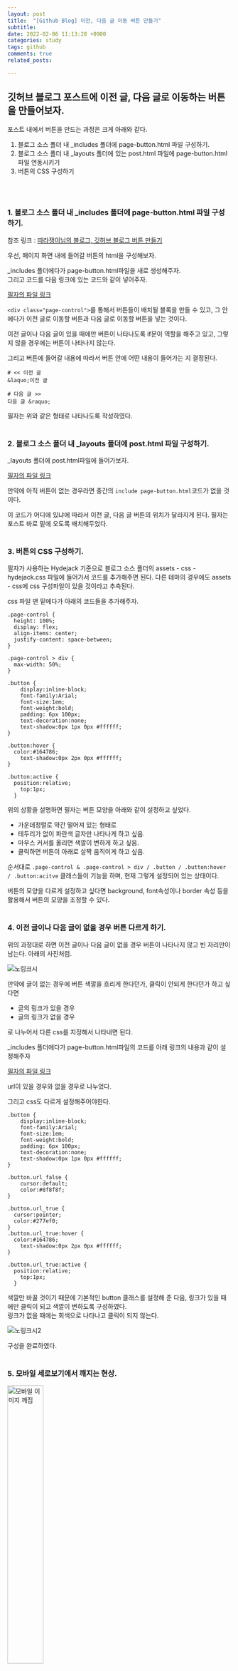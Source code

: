 ```yaml
---
layout: post
title:  "[Github Blog] 이전, 다음 글 이동 버튼 만들기"
subtitle:
date: 2022-02-06 11:13:28 +0900
categories: study
tags: github
comments: true
related_posts:

---
```


## 깃허브 블로그 포스트에 이전 글, 다음 글로 이동하는 버튼을 만들어보자.

포스트 내에서 버튼을 만드는 과정은 크게 아래와 같다.<br/>

1. 블로그 소스 폴더 내 _includes 폴더에 page-button.html 파일 구성하기.
2. 블로그 소스 폴더 내 _layouts 폴더에 있는 post.html 파일에 page-button.html 파일 연동시키기
3. 버튼의 CSS 구성하기
<br/>
<br/>

### 1. 블로그 소스 폴더 내 _includes 폴더에 page-button.html 파일 구성하기.<br/>

참조 링크 : [따라쟁이님의 블로그, 깃허브 블로그 버튼 만들기](https://khw11044.github.io/blog/githubpages/2020-12-26-making-blog-11/)<br/>

우선, 페이지 화면 내에 들어갈 버튼의 html을 구성해보자.<br/>

_includes 폴더에다가 page-button.html파일을 새로 생성해주자.<br/>
그리고 코드를 다음 링크에 있는 코드와 같이 넣어주자.<br/>

[필자의 파일 링크](https://github.com/wookikim95/wookikim95.github.io/blob/main/_includes/page-button_1.html)<br/>

`<div class="page-control">`를 통해서 버튼들이 배치될 블록을 만들 수 있고, 그 안에다가 이전 글로 이동할 버튼과 다음 글로 이동할 버튼을 넣는 것이다.<br/>

이전 글이나 다음 글이 있을 때에만 버튼이 나타나도록 if문이 역할을 해주고 있고, 그렇지 않을 경우에는 버튼이 나타나지 않는다.<br/>

그리고 버튼에 들어갈 내용에 따라서 버튼 안에 어떤 내용이 들어가는 지 결정된다.<br/>


```
# << 이전 글
&laquo;이전 글

# 다음 글 >>
다음 글 &raquo;
```

필자는 위와 같은 형태로 나타나도록 작성하였다.<br/>
<br/>

### 2. 블로그 소스 폴더 내 _layouts 폴더에 post.html 파일 구성하기.<br/>

_layouts 폴더에 post.html파일에 들어가보자.<br/>

[필자의 파일 링크](https://github.com/wookikim95/wookikim95.github.io/blob/main/_layouts/post.html)<br/>

만약에 아직 버튼이 없는 경우라면 중간의 `include page-button.html`코드가 없을 것이다.<br/>

이 코드가 어디에 있냐에 따라서 이전 글, 다음 글 버튼의 위치가 달라지게 된다. 필자는 포스트 바로 밑에 오도록 배치해두었다.<br/>
<br/>

### 3. 버튼의 CSS 구성하기.<br/>

필자가 사용하는 Hydejack 기준으로 블로그 소스 폴더의 assets - css - hydejack.css 파일에 들어가서 코드를 추가해주면 된다. 다른 테마의 경우에도 assets - css에 css 구성파일이 있을 것이라고 추측된다.<br/>

css 파일 맨 밑에다가 아래의 코드들을 추가해주자.

```
.page-control {
  height: 100%;
  display: flex;
  align-items: center;
  justify-content: space-between;
}

.page-control > div {
  max-width: 50%;
}

.button {
	display:inline-block;
	font-family:Arial;
	font-size:1em;
	font-weight:bold;
	padding: 6px 100px;
	text-decoration:none;
	text-shadow:0px 1px 0px #ffffff;
}

.button:hover {
  color:#164786;
	text-shadow:0px 2px 0px #ffffff;
}

.button:active {
  position:relative;
	top:1px;
  }
```

위의 상황을 설명하면 필자는 버튼 모양을 아래와 같이 설정하고 싶었다.<br/>
- 가운데정렬로 약간 떨어져 있는 형태로
- 테두리가 없이 파란색 글자만 나타나게 하고 싶음.
- 마우스 커서를 올리면 색깔이 변하게 하고 싶음.
- 클릭하면 버튼이 아래로 살짝 움직이게 하고 싶음.

순서대로 `.page-control & .page-control > div / .button / .button:hover / .button:acitve` 클래스들이 기능을 하며, 현재 그렇게 설정되어 있는 상태이다.<br/>

버튼의 모양을 다르게 설정하고 싶다면 background, font속성이나 border 속성 등을 활용해서 버튼의 모양을 조정할 수 있다.<br/>
<br/>

### 4. 이전 글이나 다음 글이 없을 경우 버튼 다르게 하기.<br/>

위의 과정대로 하면 이전 글이나 다음 글이 없을 경우 버튼이 나타나지 않고 빈 자리만이 남는다. 아래의 사진처럼.<br/>

![노링크시](https://github.com/wookikim95/wookikim95.github.io/blob/main/assets/img/study/github/2022-02-06_1.jpg?raw=true)

만약에 글이 없는 경우에 버튼 색깔을 흐리게 한다던가, 클릭이 안되게 한다던가 하고 싶다면

- 글의 링크가 있을 경우
- 글의 링크가 없을 경우

로 나누어서 다른 css를 지정해서 나타내면 된다.<br/>

_includes 폴더에다가 page-button.html파일의 코드를 아래 링크의 내용과 같이 설정해주자<br/>

[필자의 파일 링크](https://github.com/wookikim95/wookikim95.github.io/blob/main/_includes/page-button.html)<br/>

url이 있을 경우와 없을 경우로 나누었다.<br/>

그리고 css도 다르게 설정해주어야한다.<br/>
```
.button {
	display:inline-block;
	font-family:Arial;
	font-size:1em;
	font-weight:bold;
	padding: 6px 100px;
	text-decoration:none;
	text-shadow:0px 1px 0px #ffffff;
}

.button.url_false {
	cursor:default;
	color:#8f8f8f;
}

.button.url_true {
  cursor:pointer;
  color:#277ef0;
}
.button.url_true:hover {
  color:#164786;
	text-shadow:0px 2px 0px #ffffff;
}

.button.url_true:active {
  position:relative;
	top:1px;
  }
```
색깔만 바꿀 것이기 때문에 기본적인 button 클래스를 설정해 준 다음, 링크가 있을 때에만 클릭이 되고 색깔이 변하도록 구성하였다.<br/>
링크가 없을 때에는 회색으로 나타나고 클릭이 되지 않는다.<br/>

![노링크시2](https://github.com/wookikim95/wookikim95.github.io/blob/main/assets/img/study/github/2022-02-06_2.jpg?raw=true)

구성을 완료하였다.<br/>
<br/>

### 5. 모바일 세로보기에서 깨지는 현상.<br/>

<img src='https://github.com/wookikim95/wookikim95.github.io/blob/main/assets/img/study/github/2022-02-06_3.jpg?raw=true' alt='모바일 이미지 깨짐' style="width:40%; height:40%"><br/>

모바일로 블로그를 둘러보는데 이전글, 다음글 버튼이 깨지는 현상이 발생한다.<br/>
필자는 이 글 작성일 기준으로 갤럭시z폴드2를 사용하고 있었다.<br/>

세로보기 할 때에는 깨지지만, PC나 가로보기 할 때에는 깨지지 않는다.<br/>
원인을 분석해보니 세로보기 할때 화면 width값이 작아지는데 좌우 padding 값이 그에 비해서 커서 깨지는 것이었다.<br/>

그러면 가로보기, PC화면에서는 정상적으로 보이게 하되, 세로보기 할 때에만 폰트크기를 줄이고 padding 값을 줄이면 될 것이라 생각하였다.<br/>

참조 링크 : [모바일의 가로세로에 따라 달라지는 CSS 만들기](https://m.blog.naver.com/PostView.naver?isHttpsRedirect=true&blogId=qor3326&logNo=221172351222)

위 링크를 참조하여 hydejack.css에 있는 버튼 코드를 아래와 같이 수정하였다.<br/>

```
/* Landscape mode */
 @media only screen and (orientation: landscape) {
  .button {
    display:inline-block;
    font-family:Arial;
    font-size:25px;
    font-weight:bold;
    padding: 6px 100px;
    text-decoration:none;
    text-shadow:0px 1px 0px #ffffff;
  }
  .portrait_only   { display: none; }
}

/* Portrait mode */
@media only screen and (orientation: portrait) {
  .button {
    display:inline-block;
    font-family:Arial;
    font-size:16px;
    font-weight:bold;
    padding: 6px 20px;
    text-decoration:none;
    text-shadow:0px 1px 0px #ffffff;
  }
  .landscape_only  { display: none; }
}
```
가로모드나 PC버전 일때에는 좌우 padding 값이 크고 글자 크기가 커지도록, 세로모드일 때에는 좌우 padding 값이 작아지고 글자 크기가 작아지도록 만든다.<br/>

![모바일시험](https://github.com/wookikim95/wookikim95.github.io/blob/main/assets/img/study/github/2022-02-06_4.jpg?raw=true)

VS Code 터미널에서 bundle exec jekyll serve를 실행하고,
크롬이나 MS Edge에서 F12를 눌러 표시한 버튼을 누르면 모바일 환경에서의 UI를 시뮬레이션 할 수 있었다.<br/>

![모바일시험2](https://github.com/wookikim95/wookikim95.github.io/blob/main/assets/img/study/github/2022-02-06_5.jpg?raw=true)

왼쪽이 세로모드, 오른쪽이 가로모드이다.<br/>
오케이. MS Edge 개발자 도구에서 시험해보니 원하는 대로 출력된다.<br/>
<br/>

### 6. 혹은 width 크기에 따라서?<br/>

아니면.. Width크기에 따라서 조절을 해볼 수 도 있다.<br/>
개인적인 추측으로 가로모드, 세로모드가 결정되는 기준이 width랑 height 중에서 어느 쪽이 더 큰지 비교한 결과인 것 같다.<br/>

![모바일시험3](https://github.com/wookikim95/wookikim95.github.io/blob/main/assets/img/study/github/2022-02-06_8.jpg?raw=true)

핸드폰 같은 부분에서 세로모드로 보면 지금과 같은 폰트크기나 padding이 알맞지만, 태블릿 pc 같이 화면이 큰 상태에서 세로모드로 보면 오히려 폰트크기가 작으면 보기가 불편했다..<br/>

버튼이 깨지는 원인은 좌우 padding이 화면의 width보다 커서 발생한 것이니까, width값이 작을 때에만 padding을 조절하면 될까나??<br/>

```
/* width > 500px일 때 */
 @media (min-width:501px) {
  .button {
    display:inline-block;
    font-family:Arial;
    font-size:25px;
    font-weight:bold;
    padding: 6px 100px;
    text-decoration:none;
    text-shadow:0px 1px 0px #ffffff;
  }
  .portrait_only   { display: none; }
}

/* width <= 500px일 때 */
@media (max-width:500px) {
  .button {
    display:inline-block;
    font-family:Arial;
    font-size:16px;
    font-weight:bold;
    padding: 6px 20px;
    text-decoration:none;
    text-shadow:0px 1px 0px #ffffff;
  }
  .landscape_only  { display: none; }
}
```

가로모드, 세로모드에 따라 분류했던 부분을 수정했다. 버튼 클래스 안의 요소는 그대로 두고, 조건을 각기 다르게 부여했다.<br/>
필자는 width의 크기 500px을 경계값으로 설정했다.

![모바일시험4](https://github.com/wookikim95/wookikim95.github.io/blob/main/assets/img/study/github/2022-02-06_9.jpg?raw=true)

css 코드를 바꾼 뒤, MS Edge에서 시뮬레이션 해보았다.<br/>
450x824 그리고 1024x1500으로 같은 세로모드지만 버튼 속성이 다르게 적용되었다.<br/>

그리고 다시 갤럭시z폴드2에서 봤다. 역시 적용이 잘 되었다.<br/>
<br/>

### 해결해야 할 것<br/>

하지만 카테고리 별이 아닌 전체 포스트를 기준으로 이전 글과 다음 글의 링크가 연결된다.

CSS와 웹을 더 공부하고 나서, 카테고리 별로 보고 싶으면 카테고리 별로 볼 수 있도록 하는 방법도 짜야겠다.<br/>